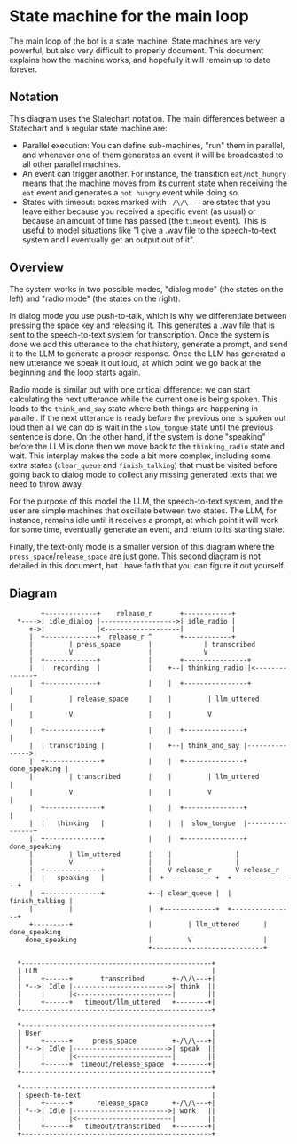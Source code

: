 State machine for the main loop
===============================

The main loop of the bot is a state machine. State machines are very powerful,
but also very difficult to properly document. This document explains how the
machine works, and hopefully it will remain up to date forever.


Notation
--------
This diagram uses the Statechart notation. The main differences between a
Statechart and a regular state machine are:

  * Parallel execution: You can define sub-machines, "run" them in parallel,
    and whenever one of them generates an event it will be broadcasted to all
    other parallel machines.
  * An event can trigger another. For instance, the transition `eat/not_hungry`
    means that the machine moves from its current state when receiving the
    `eat` event and generates a `not hungry` event while doing so.
  * States with timeout: boxes marked with `-/\/\---` are states that you
    leave either because you received a specific event (as usual) or because
    an amount of time has passed (the `timeout` event). This is useful to
    model situations like "I give a .wav file to the speech-to-text system
    and I eventually get an output out of it".


Overview
--------
The system works in two possible modes, "dialog mode" (the states on the 
left) and "radio mode" (the states on the right).

In dialog mode you use push-to-talk, which is why we differentiate between
pressing the space key and releasing it. This generates a .wav file that is
sent to the speech-to-text system for transcription. Once the system is done
we add this utterance to the chat history, generate a prompt, and send it
to the LLM to generate a proper response. Once the LLM has generated a new
utterance we speak it out loud, at which point we go back at the beginning
and the loop starts again.

Radio mode is similar but with one critical difference: we can start
calculating the next utterance while the current one is being spoken.
This leads to the `think_and_say` state where both things are happening in
parallel. If the next utterance is ready before the previous one is spoken
out loud then all we can do is wait in the `slow_tongue` state until the
previous sentence is done. On the other hand, if the system is done "speaking"
before the LLM is done then we move back to the `thinking_radio` state and
wait. This interplay makes the code a bit more complex, including some extra
states (`clear_queue` and `finish_talking`) that must be visited before going
back to dialog mode to collect any missing generated texts that we need to
throw away.

For the purpose of this model the LLM, the speech-to-text system, and the
user are simple machines that oscillate between two states. The LLM, for
instance, remains idle until it receives a prompt, at which point it
will work for some time, eventually generate an event, and return to
its starting state.

Finally, the text-only mode is a smaller version of this diagram where
the `press_space`/`release_space` are just gone. This second diagram is not
detailed in this document, but I have faith that you can figure it out
yourself.

Diagram
-------
```
        +-------------+    release_r       +------------+                     
  *---->| idle_dialog |------------------->| idle_radio |                     
     +->|             |<-------------------|            |                     
     |  +-------------+  release_r ^       +------------+                     
     |         | press_space       |             | transcribed                
     |         V                   |             V                           
     |  +-------------+            |       +----------------+                
     |  |  recording  |            |    +--| thinking_radio |<--------------+
     |  +-------------+            |    |  +----------------+               |
     |         | release_space     |    |         | llm_uttered             |
     |         V                   |    |         V                         |
     |  +--------------+           |    |  +---------------+                |
     |  | transcribing |           |    +--| think_and_say |--------------->|
     |  +--------------+           |    |  +---------------+  done_speaking |
     |         | transcribed       |    |         | llm_uttered             |
     |         V                   |    |         V                         |
     |  +--------------+           |    |  +---------------+                |
     |  |   thinking   |           |    |  |  slow_tongue  |----------------+
     |  +--------------+           |    |  +---------------+  done_speaking  
     |         | llm_uttered       |    |                |
     |         V                   |    |                | 
     |  +--------------+           |    V release_r      V release_r
     |  |   speaking   |           |  +-------------+  +----------------+
     |  +--------------+           +--| clear_queue |  | finish_talking |
     |         |                   |  +-------------+  +----------------+
     +---------+                   |         | llm_uttered      | done_speaking
    done_speaking                  |         V                  |
                                   +----------------------------+

  *------------------------------------------------+
  | LLM                                            |
  |     +------+       transcribed       +-/\/\---+|
  | *-->| Idle |------------------------>| think  ||
  |     |      |<------------------------|        ||
  |     +------+   timeout/llm_uttered   +--------+|
  +------------------------------------------------+

  *------------------------------------------------+
  | User                                           |
  |     +------+     press_space         +-/\/\---+|
  | *-->| Idle |------------------------>| speak  ||
  |     |      |<------------------------|        ||
  |     +------+  timeout/release_space  +--------+|
  +------------------------------------------------+

  *------------------------------------------------+
  | speech-to-text                                 |
  |     +------+      release_space      +-/\/\---+|
  | *-->| Idle |------------------------>| work   ||
  |     |      |<------------------------|        ||
  |     +------+   timeout/transcribed   +--------+|
  +------------------------------------------------+

```
